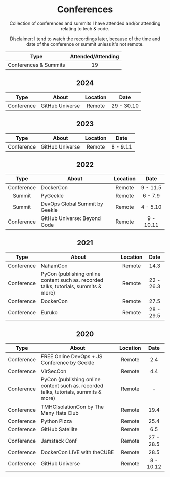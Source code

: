 <h1 align="center">
Conferences
</h1>

<p align="center">
Collection of conferences and summits I have attended and/or attending relating to tech & code.
</p>

<p align="center">
Disclaimer: I tend to watch the recordings later, because of the time and date of the conference or summit unless it's not remote.
</p>

<center>

Type | Attended/Attending
:------:|:-------:
Conferences & Summits | 19

</center>

<h2 align="center">
2024
</h2>

<center>

Type | About | Location | Date
:------:|-----------|:------:|:----------:
Conference | GitHub Universe | Remote | 29 - 30.10

</center>

<h2 align="center">
2023
</h2>

<center>

Type | About | Location | Date
:------:|-----------|:------:|:----------:
Conference | GitHub Universe | Remote | 8 - 9.11

</center>

<h2 align="center">
2022
</h2>

<center>

Type | About | Location | Date
:------:|-----------|:------:|:----------:
Conference | DockerCon | Remote | 9 - 11.5
Summit | PyGeekle | Remote | 6 - 7.9
Summit | DevOps Global Summit by Geekle | Remote | 4 - 5.10
Conference | GitHub Universe: Beyond Code | Remote | 9 - 10.11

</center>

<h2 align="center">
2021
</h2>

Type | About | Location | Date
:------:|-----------|:------:|:----------:
Conference | NahamCon | Remote | 14.3
Conference | PyCon (publishing online content such as. recorded talks, tutorials, summits & more) | Remote | 22 - 26.3
Conference | DockerCon | Remote | 27.5
Conference | Euruko | Remote | 28 - 29.5

<h2 align="center">
2020
</h2>

Type | About | Location | Date
:------:|-----------|:------:|:----------:
Conference | FREE Online DevOps + JS Conference by Geekle | Remote | 2.4
Conference | VirSecCon | Remote | 4.4
Conference | PyCon (publishing online content such as. recorded talks, tutorials, summits & more) | Remote | -
Conference | TMHCIsolationCon by The Many Hats Club | Remote | 19.4
Conference | Python Pizza | Remote | 25.4
Conference | GitHub Satellite | Remote | 6.5
Conference | Jamstack Conf | Remote | 27 - 28.5
Conference | DockerCon LIVE with theCUBE | Remote | 28.5
Conference | GitHub Universe | Remote | 8 - 10.12
